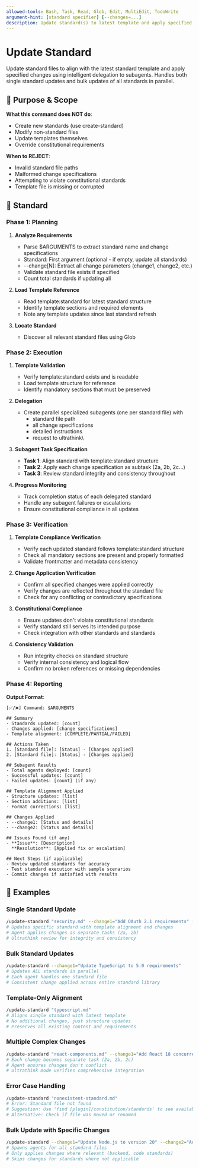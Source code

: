 ```yaml
---
allowed-tools: Bash, Task, Read, Glob, Edit, MultiEdit, TodoWrite
argument-hint: [standard specifier] [--changes=...]
description: Update standard(s) to latest template and apply specified changes
---
```


# Update Standard

Update standard files to align with the latest standard template and apply specified changes using intelligent delegation to subagents. Handles both single standard updates and bulk updates of all standards in parallel.

## 🎯 Purpose & Scope

**What this command does NOT do**:

- Create new standards (use create-standard)
- Modify non-standard files
- Update templates themselves
- Override constitutional requirements

**When to REJECT**:

- Invalid standard file paths
- Malformed change specifications
- Attempting to violate constitutional standards
- Template file is missing or corrupted

## 🔄 Standard

### Phase 1: Planning

1. **Analyze Requirements**
   - Parse $ARGUMENTS to extract standard name and change specifications
   - Standard: First argument (optional - if empty, update all standards)
   - --change[N]: Extract all change parameters (change1, change2, etc.)
   - Validate standard file exists if specified
   - Count total standards if updating all

2. **Load Template Reference**
   - Read template:standard for latest standard structure
   - Identify template sections and required elements
   - Note any template updates since last standard refresh

3. **Locate Standard**
   - Discover all relevant standard files using Glob

### Phase 2: Execution

1. **Template Validation**
   - Verify template:standard exists and is readable
   - Load template structure for reference
   - Identify mandatory sections that must be preserved

2. **Delegation**
   - Create parallel specialized subagents (one per standard file) with
      - standard file path
      - all change specifications
      - detailed instructions
      - request to ultrathink\

3. **Subagent Task Specification**
   - **Task 1**: Align standard with template:standard structure
   - **Task 2**: Apply each change specification as subtask (2a, 2b, 2c...)
   - **Task 3**: Review standard integrity and consistency throughout

4. **Progress Monitoring**
   - Track completion status of each delegated standard
   - Handle any subagent failures or escalations
   - Ensure constitutional compliance in all updates

### Phase 3: Verification

1. **Template Compliance Verification**
   - Verify each updated standard follows template:standard structure
   - Check all mandatory sections are present and properly formatted
   - Validate frontmatter and metadata consistency

2. **Change Application Verification**
   - Confirm all specified changes were applied correctly
   - Verify changes are reflected throughout the standard file
   - Check for any conflicting or contradictory specifications

3. **Constitutional Compliance**
   - Ensure updates don't violate constitutional standards
   - Verify standard still serves its intended purpose
   - Check integration with other standards and standards

4. **Consistency Validation**
   - Run integrity checks on standard structure
   - Verify internal consistency and logical flow
   - Confirm no broken references or missing dependencies

### Phase 4: Reporting

**Output Format**:

```plaintext
[✅/❌] Command: $ARGUMENTS

## Summary
- Standards updated: [count]
- Changes applied: [change specifications]
- Template alignment: [COMPLETE/PARTIAL/FAILED]

## Actions Taken
1. [Standard file]: [Status] - [Changes applied]
2. [Standard file]: [Status] - [Changes applied]

## Subagent Results
- Total agents deployed: [count]
- Successful updates: [count]
- Failed updates: [count] (if any)

## Template Alignment Applied
- Structure updates: [list]
- Section additions: [list]
- Format corrections: [list]

## Changes Applied
- --change1: [Status and details]
- --change2: [Status and details]

## Issues Found (if any)
- **Issue**: [Description]
  **Resolution**: [Applied fix or escalation]

## Next Steps (if applicable)
- Review updated standards for accuracy
- Test standard execution with sample scenarios
- Commit changes if satisfied with results
```

## 📝 Examples

### Single Standard Update

```bash
/update-standard "security.md" --change1="Add OAuth 2.1 requirements" --change2="Update encryption standards"
# Updates specific standard with template alignment and changes
# Agent applies changes as separate tasks (2a, 2b)
# Ultrathink review for integrity and consistency
```

### Bulk Standard Updates

```bash
/update-standard --change1="Update TypeScript to 5.0 requirements"
# Updates ALL standards in parallel
# Each agent handles one standard file
# Consistent change applied across entire standard library
```

### Template-Only Alignment

```bash
/update-standard "typescript.md"
# Aligns single standard with latest template
# No additional changes, just structure updates
# Preserves all existing content and requirements
```

### Multiple Complex Changes

```bash
/update-standard "react-components.md" --change1="Add React 18 concurrent features" --change2="Update testing requirements for RTL" --change3="Add accessibility compliance"
# Each change becomes separate task (2a, 2b, 2c)
# Agent ensures changes don't conflict
# Ultrathink mode verifies comprehensive integration
```

### Error Case Handling

```bash
/update-standard "nonexistent-standard.md"
# Error: Standard file not found
# Suggestion: Use 'find [plugin]/constitution/standards' to see available standards
# Alternative: Check if file was moved or renamed
```

### Bulk Update with Specific Changes

```bash
/update-standard --change1="Update Node.js to version 20" --change2="Add ESM import requirements"
# Spawns agents for all standard files
# Only applies changes where relevant (backend, code standards)
# Skips changes for standards where not applicable
```
